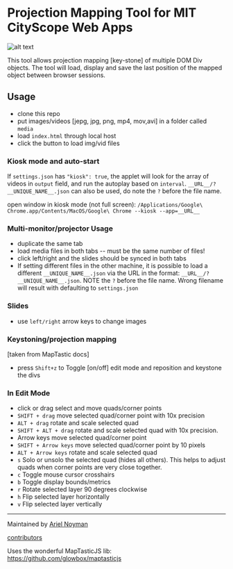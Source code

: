 # Projection Mapping Tool for MIT CityScope Web Apps

![alt text](/prjmap.gif "demo")

This tool allows projection mapping [key-stone] of multiple DOM Div objects. The tool will load, display and save the last position of the mapped object between browser sessions.

## Usage

-   clone this repo
-   put images/videos [jepg, jpg, png, mp4, mov,avi] in a folder called  
    `media`
-   load `index.html` through local host
-   click the button to load img/vid files

### Kiosk mode and auto-start

If `settings.json` has `"kiosk": true`, the applet will look for the array of videos in `output` field, and run the autoplay based on `interval`. `__URL__/?__UNIQUE_NAME__.json` can also be used, do note the `?` before the file name.

open window in kiosk mode (not full screen):
`/Applications/Google\ Chrome.app/Contents/MacOS/Google\ Chrome --kiosk --app=__URL__`

### Multi-monitor/projector Usage

-   duplicate the same tab
-   load media files in both tabs -- must be the same number of files!
-   click left/right and the slides should be synced in both tabs
-   If setting different files in the other machine, it is possible to load a different `__UNIQUE_NAME__.json` via the URL in the format:
    `__URL__/?__UNIQUE_NAME__.json`. NOTE the `?` before the file name. Wrong filename will result with defaulting to `settings.json`

### Slides

-   use `left/right` arrow keys to change images

### Keystoning/projection mapping

[taken from MapTastic docs]

-   press `Shift+z` to Toggle [on/off] edit mode and reposition and keystone the divs

### In Edit Mode

-   click or drag select and move quads/corner points
-   `SHIFT + drag` move selected quad/corner point with 10x precision
-   `ALT + drag` rotate and scale selected quad
-   `SHIFT + ALT + drag` rotate and scale selected quad with 10x precision.
-   Arrow keys move selected quad/corner point
-   `SHIFT + Arrow keys` move selected quad/corner point by 10 pixels
-   `ALT + Arrow keys` rotate and scale selected quad
-   `s` Solo or unsolo the selected quad (hides all others). This helps to adjust quads when corner points are very close together.
-   `c` Toggle mouse cursor crosshairs
-   `b` Toggle display bounds/metrics
-   `r` Rotate selected layer 90 degrees clockwise
-   `h` Flip selected layer horizontally
-   `v` Flip selected layer vertically

---

Maintained by [Ariel Noyman](http://arielnoyman.com)

[contributors](https://github.com/CityScope/CS_prjmapJS/graphs/contributors)

Uses the wonderful MapTasticJS lib: https://github.com/glowbox/maptasticjs
